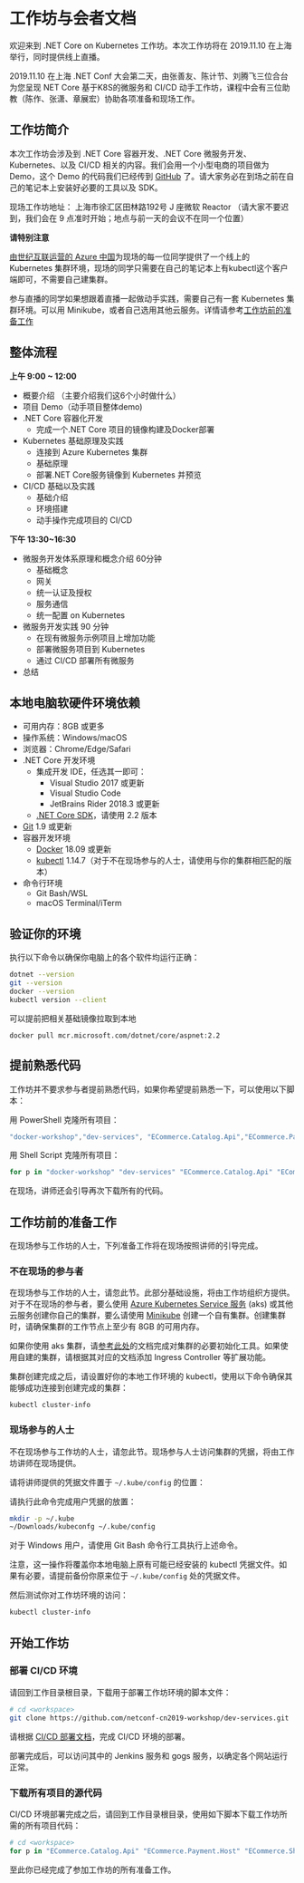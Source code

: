 # 工作坊与会者文档

欢迎来到 .NET Core on Kubernetes 工作坊。本次工作坊将在 2019.11.10 在上海举行，同时提供线上直播。

2019.11.10 在上海 .NET Conf 大会第二天，由张善友、陈计节、刘腾飞三位合台为您呈现 NET Core 基于K8S的微服务和 CI/CD 动手工作坊，课程中会有三位助教（陈作、张潇、章展宏）协助各项准备和现场工作。

## 工作坊简介

本次工作坊会涉及到 .NET Core 容器开发、.NET Core 微服务开发、Kubernetes、以及 CI/CD 相关的内容。我们会用一个小型电商的项目做为 Demo，这个 Demo 的代码我们已经传到 [GitHub](https://github.com/netconf-cn2019-workshop/) 了。请大家务必在到场之前在自己的笔记本上安装好必要的工具以及 SDK。

现场工作坊地址： 上海市徐汇区田林路192号 J 座微软 Reactor （请大家不要迟到，我们会在 9 点准时开始；地点与前一天的会议不在同一个位置）

**请特别注意**

[由世纪互联运营的 Azure 中国](https://www.azure.cn/home/features/kubernetes-service)为现场的每一位同学提供了一个线上的 Kubernetes 集群环境，现场的同学只需要在自己的笔记本上有kubectl这个客户端即可，不需要自己建集群。

参与直播的同学如果想跟着直播一起做动手实践，需要自己有一套 Kubernetes 集群环境。可以用 Minikube，或者自己选用其他云服务。详情请参考[工作坊前的准备工作](https://github.com/netconf-cn2019-workshop/dev-services/blob/master/attendees/GETTING-READY.md#%E5%B7%A5%E4%BD%9C%E5%9D%8A%E5%89%8D%E7%9A%84%E5%87%86%E5%A4%87%E5%B7%A5%E4%BD%9C)

## 整体流程

**上午 9:00 ~ 12:00**

* 概要介绍 （主要介绍我们这6个小时做什么）
* 项目 Demo（动手项目整体demo)
* .NET Core 容器化开发
  * 完成一个.NET Core 项目的镜像构建及Docker部署 
* Kubernetes 基础原理及实践
  * 连接到 Azure Kubernetes 集群
  * 基础原理
  * 部署.NET Core服务镜像到 Kubernetes 并预览
* CI/CD 基础以及实践 
  * 基础介绍
  * 环境搭建 
  * 动手操作完成项目的 CI/CD

**下午 13:30~16:30**

* 微服务开发体系原理和概念介绍   60分钟 
  * 基础概念 
  * 网关
  * 统一认证及授权 
  * 服务通信 
  * 统一配置 on Kubernetes
* 微服务开发实践  90 分钟 
  * 在现有微服务示例项目上增加功能 
  * 部署微服务项目到 Kubernetes
  * 通过 CI/CD 部署所有微服务  
* 总结

## 本地电脑软硬件环境依赖

* 可用内存：8GB 或更多
* 操作系统：Windows/macOS
* 浏览器：Chrome/Edge/Safari
* .NET Core 开发环境
  * 集成开发 IDE，任选其一即可：
    * Visual Studio 2017 或更新
    * Visual Studio Code
    * JetBrains Rider 2018.3 或更新
  * [.NET Core SDK](https://dotnet.microsoft.com/download/dotnet-core/2.2)，请使用 2.2 版本
* [Git](http://git-scm.com) 1.9 或更新
* 容器开发环境
  * [Docker](https://docs.docker.com/install/) 18.09 或更新
  * [kubectl](https://kubernetes.io/docs/tasks/tools/install-kubectl/) 1.14.7（对于不在现场参与的人士，请使用与你的集群相匹配的版本）
* 命令行环境
  * Git Bash/WSL
  * macOS Terminal/iTerm

## 验证你的环境

执行以下命令以确保你电脑上的各个软件均运行正确：

```sh
dotnet --version
git --version
docker --version
kubectl version --client
```

可以提前把相关基础镜像拉取到本地
```docker pull mcr.microsoft.com/dotnet/core/sdk:2.2
docker pull mcr.microsoft.com/dotnet/core/aspnet:2.2
```

## 提前熟悉代码

工作坊并不要求参与者提前熟悉代码，如果你希望提前熟悉一下，可以使用以下脚本：

用 PowerShell 克隆所有项目：

```ps1
"docker-workshop","dev-services", "ECommerce.Catalog.Api","ECommerce.Payment.Host","ECommerce.Shipping.Host","ECommerce.Common","ECommerce.Reporting.Api","ECommerce.WebApp","ECommerce.Customers.Api","ECommerce.Sales.Api","ECommerce.Services.Common"  | ForEach-Object { powershell git clone  "https://github.com/netconf-cn2019-workshop/$_.git" }
```

用 Shell Script 克隆所有项目：

```sh
for p in "docker-workshop" "dev-services" "ECommerce.Catalog.Api" "ECommerce.Payment.Host" "ECommerce.Shipping.Host" "ECommerce.Common" "ECommerce.Reporting.Api" "ECommerce.WebApp" "ECommerce.Customers.Api" "ECommerce.Sales.Api" "ECommerce.Services.Common" ;  do git clone https://github.com/netconf-cn2019-workshop/$p.git; done
```

在现场，讲师还会引导再次下载所有的代码。

## 工作坊前的准备工作

在现场参与工作坊的人士，下列准备工作将在现场按照讲师的引导完成。

### 不在现场的参与者

在现场参与工作坊的人士，请忽此节。此部分基础设施，将由工作坊组织方提供。对于不在现场的参与者，要么使用 [Azure Kubernetes Service 服务](https://www.azure.cn/home/features/kubernetes-service) (aks) 或其他云服务创建你自己的集群，要么请使用 [Minikube](https://minikube.sigs.k8s.io/) 创建一个自有集群。创建集群时，请确保集群的工作节点上至少有 8GB 的可用内存。

如果你使用 aks 集群，请[参考此处](https://github.com/netconf-cn2019-workshop/dev-services/blob/master/azure/INSTALLATION.md)的文档完成对集群的必要初始化工具。如果使用自建的集群，请根据其对应的文档添加 Ingress Controller 等扩展功能。

集群创建完成之后，请设置好你的本地工作环境的 kubectl，使用以下命令确保其能够成功连接到创建完成的集群：

```sh
kubectl cluster-info
```

### 现场参与的人士

不在现场参与工作坊的人士，请忽此节。现场参与人士访问集群的凭据，将由工作坊讲师在现场提供。

请将讲师提供的凭据文件置于 `~/.kube/config` 的位置：

请执行此命令完成用户凭据的放置：

```sh
mkdir -p ~/.kube
~/Downloads/kubeconfg ~/.kube/config
```

对于 Windows 用户，请使用 Git Bash 命令行工具执行上述命令。

注意，这一操作将覆盖你本地电脑上原有可能已经安装的 kubectl 凭据文件。如果有必要，请提前备份你原来位于 `~/.kube/config` 处的凭据文件。

然后测试你对工作坊环境的访问：

```sh
kubectl cluster-info
```

## 开始工作坊

### 部署 CI/CD 环境

请回到工作目录根目录，下载用于部署工作坊环境的脚本文件：

```sh
# cd <workspace>
git clone https://github.com/netconf-cn2019-workshop/dev-services.git
```

请根据 [CI/CD 部署文档](https://github.com/netconf-cn2019-workshop/dev-services/blob/master/CICD-DEPLOYMENT.md)，完成 CI/CD 环境的部署。

部署完成后，可以访问其中的 Jenkins 服务和 gogs 服务，以确定各个网站运行正常。


### 下载所有项目的源代码

CI/CD 环境部署完成之后，请回到工作目录根目录，使用如下脚本下载工作坊所需的所有项目代码：

```sh
# cd <workspace>
for p in "ECommerce.Catalog.Api" "ECommerce.Payment.Host" "ECommerce.Shipping.Host" "ECommerce.Common" "ECommerce.Reporting.Api" "ECommerce.WebApp" "ECommerce.Customers.Api" "ECommerce.Sales.Api" "ECommerce.Services.Common" ;  do git clone http://gogs-$(cat ./cicd-infra/vars | grep deploy_suffix | cut -d '=' -f 2).$(cat ./cicd-infra/vars | grep dns_suffix | cut -d '=' -f 2)/gogs/$p.git; done
```

  

至此你已经完成了参加工作坊的所有准备工作。
